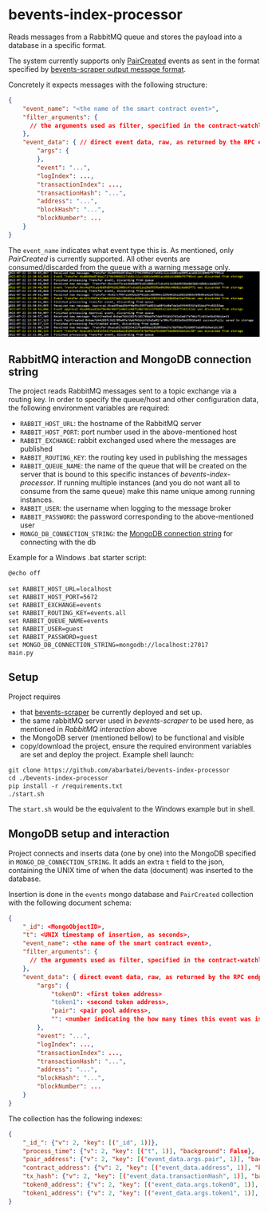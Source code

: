 # bevents-index-processor
Reads messages from a RabbitMQ queue and stores the payload into a database in a specific format.

The system currently supports only [PairCreated](https://docs.uniswap.org/protocol/V2/reference/smart-contracts/factory#paircreated) 
events as sent in the format specified by [bevents-scraper output message format](https://github.com/abarbatei/bevents-scraper#output-message-format).

Concretely it expects messages with the following structure:
```json
{
    "event_name": "<the name of the smart contract event>",
    "filter_arguments": {
      // the arguments used as filter, specified in the contract-watchlist.json from bevents-scraper
    },
    "event_data": { // direct event data, raw, as returned by the RPC endpoint
        "args": {  
        },
        "event": "...",
        "logIndex": ...,
        "transactionIndex": ...,
        "transactionHash": "...",
        "address": "...",
        "blockHash": "...",
        "blockNumber": ...
    }
}
```

The `event_name` indicates what event type this is. As mentioned, only _PairCreated_ is currently supported.
All other events are consumed/discarded from the queue with a warning message only.
![event discared example](res/event_discarded.PNG)

## RabbitMQ interaction and MongoDB connection string

The project reads RabbitMQ messages sent to a topic exchange via a routing key. 
In order to specify the queue/host and other configuration data, the following environment variables are required:
- `RABBIT_HOST_URL`: the hostname of the RabbitMQ server
- `RABBIT_HOST_PORT`: port number used in the above-mentioned host
- `RABBIT_EXCHANGE`: rabbit exchanged used where the messages are published
- `RABBIT_ROUTING_KEY`: the routing key used in publishing the messages
- `RABBIT_QUEUE_NAME`: the name of the queue that will be created on the server that is bound to this specific instances of 
_bevents-index-processor_. If running multiple instances (and you do not want all to consume from the same queue) make this name unique among running instances.
- `RABBIT_USER`: the username when logging to the message broker
- `RABBIT_PASSWORD`: the password corresponding to the above-mentioned user
- `MONGO_DB_CONNECTION_STRING`: the [MongoDB connection string](https://www.mongodb.com/docs/manual/reference/connection-string/) for connecting with the db


Example for a Windows .bat starter script:
```
@echo off

set RABBIT_HOST_URL=localhost
set RABBIT_HOST_PORT=5672
set RABBIT_EXCHANGE=events
set RABBIT_ROUTING_KEY=events.all
set RABBIT_QUEUE_NAME=events
set RABBIT_USER=guest
set RABBIT_PASSWORD=guest
set MONGO_DB_CONNECTION_STRING=mongodb://localhost:27017
main.py
```

## Setup

Project requires 
- that [bevents-scraper](https://github.com/abarbatei/bevents-scraper) be currently deployed and set up.
- the same rabbitMQ server used in _bevents-scraper_ to be used here, as mentioned in *RabbitMQ interaction* above
- the MongoDB server (mentioned bellow) to be functional and visible
- copy/download the project, ensure the required environment variables are set and deploy the project. Example shell launch:
```shell
git clone https://github.com/abarbatei/bevents-index-processor
cd ./bevents-index-processor
pip install -r /requirements.txt
./start.sh
```

The `start.sh` would be the equivalent to the Windows example but in shell.

## MongoDB setup and interaction

Project connects and inserts data (one by one) into the MongoDB specified in `MONGO_DB_CONNECTION_STRING`.
It adds an extra `t` field to the json, containing the UNIX time of when the data (document) was inserted to the database.

Insertion is done in the `events` mongo database and `PairCreated` collection with the following document schema:
```json
{
    "_id": <MongoObjectID>,
    "t": <UNIX timestamp of insertion, as seconds>,
    "event_name": <the name of the smart contract event>,
    "filter_arguments": {
      // the arguments used as filter, specified in the contract-watchlist.json from bevents-scraper
    },
    "event_data": { direct event data, raw, as returned by the RPC endpoint
        "args": {
            "token0": <first token address>
            "token1": <second token address>,
            "pair": <pair pool address>,
            "": <number indicating the how many times this event was issued up untill this point>
        },
        "event": "...",
        "logIndex": ...,
        "transactionIndex": ...,
        "transactionHash": "...",
        "address": "...",
        "blockHash": "...",
        "blockNumber": ...
    }
}
```

The collection has the following indexes:
```json
{
    "_id_": {"v": 2, "key": [("_id", 1)]}, 
    "process_time": {"v": 2, "key": [("t", 1)], "background": False}, 
    "pair_address": {"v": 2, "key": [("event_data.args.pair", 1)], "background": False}, 
    "contract_address": {"v": 2, "key": [("event_data.address", 1)], "background": False}, 
    "tx_hash": {"v": 2, "key": [("event_data.transactionHash", 1)], "background": False}, 
    "token0_address": {"v": 2, "key": [("event_data.args.token0", 1)], "background": False}, 
    "token1_address": {"v": 2, "key": [("event_data.args.token1", 1)], "background": False}
}
```
